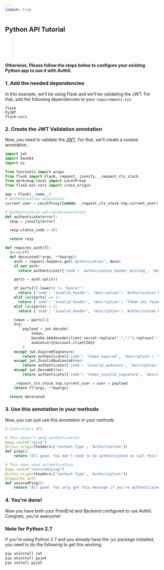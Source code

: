 ```yaml
---
lodash: true
---
```


## Python API Tutorial

<div class="package">
  <blockquote>
    <a href="/auth0-python/master/create-package?path=examples/flask-api&type=server@@account.clientParam@@" class="btn btn-lg btn-success btn-package" style="text-transform: uppercase; color: white">
      <span style="display: block">Download a Seed project</span>
      <% if (account.userName) { %>
      <span class="smaller" style="display:block; font-size: 11px">with your Auth0 API Keys already set and configured</span>
      <% } %>
    </a>
  </blockquote>
</div>

**Otherwise, Please follow the steps below to configure your existing Python app to use it with Auth0.**

### 1. Add the needed dependencies

In this example, we'll be using Flask and we'll be validating the JWT. For that, add the following dependencies to your `requirements.txt`.

```text
flask
PyJWT
flask-cors
```

### 2. Create the JWT Validation annotation

Now, you need to validate the [JWT](/jwt). For that, we'll create a custom annotation.

```python
import jwt
import base64
import os

from functools import wraps
from flask import Flask, request, jsonify, _request_ctx_stack
from werkzeug.local import LocalProxy
from flask.ext.cors import cross_origin

app = Flask(__name__)
# Authentication annotation
current_user = LocalProxy(lambda: _request_ctx_stack.top.current_user)

# Authentication attribute/annotation
def authenticate(error):
  resp = jsonify(error)

  resp.status_code = 401

  return resp

def requires_auth(f):
  @wraps(f)
  def decorated(*args, **kwargs):
    auth = request.headers.get('Authorization', None)
    if not auth:
      return authenticate({'code': 'authorization_header_missing', 'description': 'Authorization header is expected'})

    parts = auth.split()

    if parts[0].lower() != 'bearer':
      return {'code': 'invalid_header', 'description': 'Authorization header must start with Bearer'}
    elif len(parts) == 1:
      return {'code': 'invalid_header', 'description': 'Token not found'}
    elif len(parts) > 2:
      return {'code': 'invalid_header', 'description': 'Authorization header must be Bearer + \s + token'}

    token = parts[1]
    try:
        payload = jwt.decode(
            token,
            base64.b64decode(client_secret.replace("_","/").replace("-","+")),
            audience=@@account.clientId@@
        )
    except jwt.ExpiredSignature:
        return authenticate({'code': 'token_expired', 'description': 'token is expired'})
    except jwt.InvalidAudienceError:
        return authenticate({'code': 'invalid_audience', 'description': 'incorrect audience, expected: @@account.clientId@@'})
    except jwt.DecodeError:
        return authenticate({'code': 'token_invalid_signature', 'description': 'token signature is invalid'})

    _request_ctx_stack.top.current_user = user = payload
    return f(*args, **kwargs)

  return decorated
```

### 3. Use this annotation in your methods

Now, you can just use this annotation in your methods

```python
# Controllers API

# This doesn't need authenticatton
@app.route("/ping")
@cross_origin(headers=['Content-Type', 'Authorization'])
def ping():
    return "All good. You don't need to be authenticated to call this"

# This does need authentication
@app.route("/secured/ping")
@cross_origin(headers=['Content-Type', 'Authorization'])
@requires_auth
def securedPing():
    return "All good. You only get this message if you're authenticated"
```

### 4. You're done!

Now you have both your FrontEnd and Backend configured to use Auth0. Congrats, you're awesome!

### Note for Python 2.7

If you're using Python 2.7 and you already have the `jwt` package installed, you need to do the following to get this working:

```bash
pip uninstall jwt
pip uninstall pyjwt
pip install pyjwt
```
